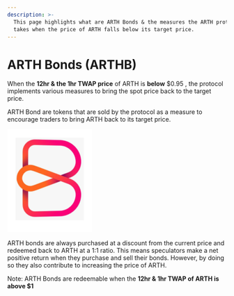 ```yaml
---
description: >-
  This page highlights what are ARTH Bonds & the measures the ARTH protocol
  takes when the price of ARTH falls below its target price.
---
```


# ARTH Bonds \(ARTHB\)

When the **12hr & the 1hr TWAP price** of ARTH is **below** $0.95 , the protocol implements various measures to bring the spot price back to the target price.

ARTH Bond are tokens that are sold by the protocol as a measure to encourage traders to bring ARTH back to its target price.

![The ARTH bond logo](../../.gitbook/assets/image%20%2813%29.png)

ARTH bonds are always purchased at a discount from the current price and redeemed back to ARTH at a 1:1 ratio. This means speculators make a net positive return when they purchase and sell their bonds. However, by doing so they also contribute to increasing the price of ARTH.  
  
Note: ARTH Bonds are redeemable when the **12hr & 1hr TWAP of ARTH is above $1**

